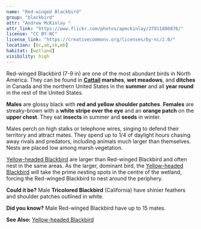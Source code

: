 ```yaml
---
name: "Red-winged Blackbird"
group: "blackbird"
attr: "Andrew McKinlay "
attr_link: "https://www.flickr.com/photos/apmckinlay/27811886876/"
license: "CC BY-NC"
license_link: "https://creativecommons.org/licenses/by-nc/2.0/"
location: [bc,ab,sk,mb]
habitat: [wetland]
visibility: high
---
```

Red-winged Blackbird (7-9 in) are one of the most abundant birds in North America. They can be found in **[Cattail](/plants/cattail/) marshes**, **wet meadows**, and **ditches** in Canada and the northern United States in the **summer** and all **year round** in the rest of the United States.

**Males** are glossy black with **red and yellow shoulder patches**. **Females** are streaky-brown with a **white stripe over the eye** and an **orange patch** on the **upper chest**. They eat **insects** in summer and **seeds** in winter.

Males perch on high stalks or telephone wires, singing to defend their territory and attract mates. They spend up to 1/4 of daylight hours chasing away rivals and predators, including animals much larger than themselves. Nests are placed low among marsh vegetation.

[Yellow-headed Blackbird](/birds/yellhead/) are larger than Red-winged Blackbird and often nest in the same areas. As the larger, dominant bird, the [Yellow-headed Blackbird](/birds/yellhead/) will take the prime nesting spots in the centre of the wetland, forcing the Red-winged Blackbird to nest around the periphery.

**Could it be?** Male **Tricolored Blackbird** (California) have shinier feathers and shoulder patches outlined in white.

**Did you know?** Male Red-winged Blackbird have up to 15 mates.

<!-- generated, do not edit -->
**See Also:**
[Yellow-headed Blackbird](/birds/yellhead/)
